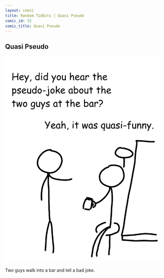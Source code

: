 ```yaml
---
layout: comic
title: Random Tidbits | Quasi Pseudo
comic_id: 52
comic_title: Quasi Pseudo
---
```


## Quasi Pseudo

<img id="img52" src="/assets/images/52.png">

Two guys walk into a bar and tell a bad joke.

